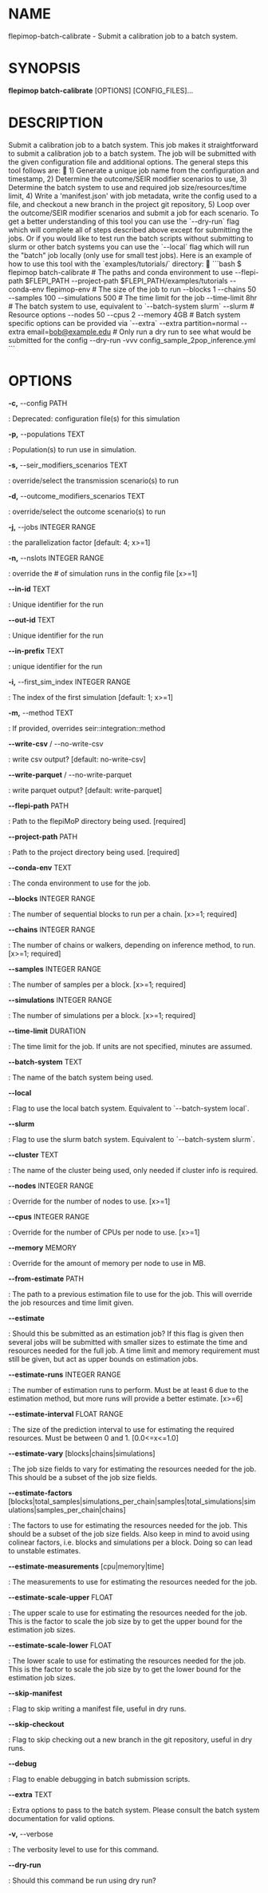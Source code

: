 # NAME

flepimop-batch-calibrate - Submit a calibration job to a batch system.

# SYNOPSIS

**flepimop batch-calibrate** \[OPTIONS\] \[CONFIG_FILES\]\...

# DESCRIPTION

Submit a calibration job to a batch system. This job makes it
straightforward to submit a calibration job to a batch system. The job
will be submitted with the given configuration file and additional
options. The general steps this tool follows are:  1) Generate a unique
job name from the configuration and timestamp, 2) Determine the
outcome/SEIR modifier scenarios to use, 3) Determine the batch system to
use and required job size/resources/time limit, 4) Write a
\'manifest.json\' with job metadata, write the config used to a file,
and checkout a new branch in the project git repository, 5) Loop over
the outcome/SEIR modifier scenarios and submit a job for each scenario.
To get a better understanding of this tool you can use the
\`\--dry-run\` flag which will complete all of steps described above
except for submitting the jobs. Or if you would like to test run the
batch scripts without submitting to slurm or other batch systems you can
use the \`\--local\` flag which will run the \"batch\" job locally (only
use for small test jobs). Here is an example of how to use this tool
with the \`examples/tutorials/\` directory:  \`\`\`bash \$ flepimop
batch-calibrate \# The paths and conda environment to use \--flepi-path
\$FLEPI_PATH \--project-path \$FLEPI_PATH/examples/tutorials
\--conda-env flepimop-env \# The size of the job to run \--blocks 1
\--chains 50 \--samples 100 \--simulations 500 \# The time limit for the
job \--time-limit 8hr \# The batch system to use, equivalent to
\`\--batch-system slurm\` \--slurm \# Resource options \--nodes 50
\--cpus 2 \--memory 4GB \# Batch system specific options can be provided
via \`\--extra\` \--extra partition=normal \--extra
email=bob@example.edu \# Only run a dry run to see what would be
submitted for the config \--dry-run -vvv
config_sample_2pop_inference.yml \`\`\`

# OPTIONS

**-c,** \--config PATH

:   Deprecated: configuration file(s) for this simulation

**-p,** \--populations TEXT

:   Population(s) to run use in simulation.

**-s,** \--seir_modifiers_scenarios TEXT

:   override/select the transmission scenario(s) to run

**-d,** \--outcome_modifiers_scenarios TEXT

:   override/select the outcome scenario(s) to run

**-j,** \--jobs INTEGER RANGE

:   the parallelization factor \[default: 4; x\>=1\]

**-n,** \--nslots INTEGER RANGE

:   override the \# of simulation runs in the config file \[x\>=1\]

**\--in-id** TEXT

:   Unique identifier for the run

**\--out-id** TEXT

:   Unique identifier for the run

**\--in-prefix** TEXT

:   unique identifier for the run

**-i,** \--first_sim_index INTEGER RANGE

:   The index of the first simulation \[default: 1; x\>=1\]

**-m,** \--method TEXT

:   If provided, overrides seir::integration::method

**\--write-csv** / \--no-write-csv

:   write csv output? \[default: no-write-csv\]

**\--write-parquet** / \--no-write-parquet

:   write parquet output? \[default: write-parquet\]

**\--flepi-path** PATH

:   Path to the flepiMoP directory being used. \[required\]

**\--project-path** PATH

:   Path to the project directory being used. \[required\]

**\--conda-env** TEXT

:   The conda environment to use for the job.

**\--blocks** INTEGER RANGE

:   The number of sequential blocks to run per a chain. \[x\>=1;
    required\]

**\--chains** INTEGER RANGE

:   The number of chains or walkers, depending on inference method, to
    run. \[x\>=1; required\]

**\--samples** INTEGER RANGE

:   The number of samples per a block. \[x\>=1; required\]

**\--simulations** INTEGER RANGE

:   The number of simulations per a block. \[x\>=1; required\]

**\--time-limit** DURATION

:   The time limit for the job. If units are not specified, minutes are
    assumed.

**\--batch-system** TEXT

:   The name of the batch system being used.

**\--local**

:   Flag to use the local batch system. Equivalent to \`\--batch-system
    local\`.

**\--slurm**

:   Flag to use the slurm batch system. Equivalent to \`\--batch-system
    slurm\`.

**\--cluster** TEXT

:   The name of the cluster being used, only needed if cluster info is
    required.

**\--nodes** INTEGER RANGE

:   Override for the number of nodes to use. \[x\>=1\]

**\--cpus** INTEGER RANGE

:   Override for the number of CPUs per node to use. \[x\>=1\]

**\--memory** MEMORY

:   Override for the amount of memory per node to use in MB.

**\--from-estimate** PATH

:   The path to a previous estimation file to use for the job. This will
    override the job resources and time limit given.

**\--estimate**

:   Should this be submitted as an estimation job? If this flag is given
    then several jobs will be submitted with smaller sizes to estimate
    the time and resources needed for the full job. A time limit and
    memory requirement must still be given, but act as upper bounds on
    estimation jobs.

**\--estimate-runs** INTEGER RANGE

:   The number of estimation runs to perform. Must be at least 6 due to
    the estimation method, but more runs will provide a better estimate.
    \[x\>=6\]

**\--estimate-interval** FLOAT RANGE

:   The size of the prediction interval to use for estimating the
    required resources. Must be between 0 and 1. \[0.0\<=x\<=1.0\]

**\--estimate-vary** \[blocks\|chains\|simulations\]

:   The job size fields to vary for estimating the resources needed for
    the job. This should be a subset of the job size fields.

**\--estimate-factors** \[blocks\|total_samples\|simulations_per_chain\|samples\|total_simulations\|simulations\|samples_per_chain\|chains\]

:   The factors to use for estimating the resources needed for the job.
    This should be a subset of the job size fields. Also keep in mind to
    avoid using colinear factors, i.e. blocks and simulations per a
    block. Doing so can lead to unstable estimates.

**\--estimate-measurements** \[cpu\|memory\|time\]

:   The measurements to use for estimating the resources needed for the
    job.

**\--estimate-scale-upper** FLOAT

:   The upper scale to use for estimating the resources needed for the
    job. This is the factor to scale the job size by to get the upper
    bound for the estimation job sizes.

**\--estimate-scale-lower** FLOAT

:   The lower scale to use for estimating the resources needed for the
    job. This is the factor to scale the job size by to get the lower
    bound for the estimation job sizes.

**\--skip-manifest**

:   Flag to skip writing a manifest file, useful in dry runs.

**\--skip-checkout**

:   Flag to skip checking out a new branch in the git repository, useful
    in dry runs.

**\--debug**

:   Flag to enable debugging in batch submission scripts.

**\--extra** TEXT

:   Extra options to pass to the batch system. Please consult the batch
    system documentation for valid options.

**-v,** \--verbose

:   The verbosity level to use for this command.

**\--dry-run**

:   Should this command be run using dry run?

